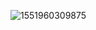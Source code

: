 ![1551960309875](C:\Users\PowerDg\AppData\Roaming\Typora\typora-user-images\1551960309875.png)







